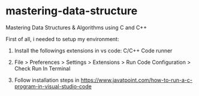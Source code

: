 # mastering-data-structure
Mastering Data Structures &amp; Algorithms using C and C++

First of all, i needed to setup my environment:

1) Install the followings extensions in vs code:
    C/C++
    Code runner

2) File > Preferences > Settings > Extensions > Run Code Configuration > Check Run In Terminal

3) Follow installation steps in https://www.javatpoint.com/how-to-run-a-c-program-in-visual-studio-code